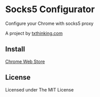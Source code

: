 # Socks5 Configurator

Configure your Chrome with socks5 proxy

A project by [txthinking.com](https://www.txthinking.com)

## Install

[Chrome Web Store](https://chrome.google.com/webstore/detail/hnpgnjkeaobghpjjhaiemlahikgmnghb)

## License

Licensed under The MIT License
